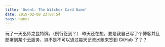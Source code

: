 ```yaml
---
title: 'Gwent: The Witcher Card Game'
date: 2019-02-08 23:07:54
tags: games
---
```


玩了一天巫师之昆特牌。（例行签到？）
昨天还在想，要是我自己写了个博客并且部署到某个云服务，岂不是不可以通过每天记流水账来签到 GitHub 了？？
